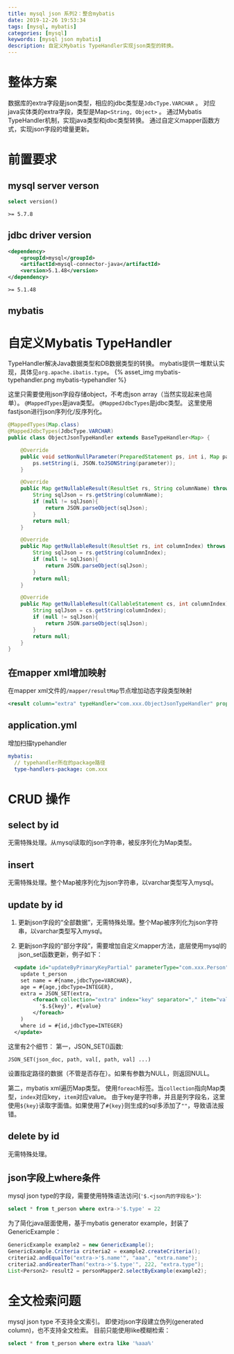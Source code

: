 ```yaml
---
title: mysql json 系列2：整合mybatis
date: 2019-12-26 19:53:34
tags: [mysql, mybatis]
categories: [mysql]
keywords: [mysql json mybatis]
description: 自定义Mybatis TypeHandler实现json类型的转换。
---
```


# 整体方案

数据库的extra字段是json类型，相应的jdbc类型是`JdbcType.VARCHAR` 。 
对应java实体类的extra字段，类型是Map`<String, Object>` 。 
通过Mybatis TypeHandler机制，实现java类型和jdbc类型转换。 
通过自定义mapper函数方式，实现json字段的增量更新。

<!-- more -->

# 前置要求

## mysql server verson

```sql
select version()
```
`>= 5.7.8`

## jdbc driver version

```xml
<dependency>
    <groupId>mysql</groupId>
    <artifactId>mysql-connector-java</artifactId>
    <version>5.1.48</version>
</dependency>
```
`>= 5.1.48`

## mybatis 

# 自定义Mybatis TypeHandler

TypeHandler解决Java数据类型和DB数据类型的转换。
mybatis提供一堆默认实现，具体见`org.apache.ibatis.type`。
{% asset_img mybatis-typehandler.png mybatis-typehandler %}

这里只需要使用json字段存储object，不考虑json array（当然实现起来也简单）。
`@MappedTypes`是java类型。
`@MappedJdbcTypes`是jdbc类型。
这里使用fastjson进行json序列化/反序列化。
```java
@MappedTypes(Map.class)
@MappedJdbcTypes(JdbcType.VARCHAR)
public class ObjectJsonTypeHandler extends BaseTypeHandler<Map> {

    @Override
    public void setNonNullParameter(PreparedStatement ps, int i, Map parameter, JdbcType jdbcType) throws SQLException {
        ps.setString(i, JSON.toJSONString(parameter));
    }

    @Override
    public Map getNullableResult(ResultSet rs, String columnName) throws SQLException {
        String sqlJson = rs.getString(columnName);
        if (null != sqlJson){
            return JSON.parseObject(sqlJson);
        }
        return null;
    }

    @Override
    public Map getNullableResult(ResultSet rs, int columnIndex) throws SQLException {
        String sqlJson = rs.getString(columnIndex);
        if (null != sqlJson){
            return JSON.parseObject(sqlJson);
        }
        return null;
    }

    @Override
    public Map getNullableResult(CallableStatement cs, int columnIndex) throws SQLException {
        String sqlJson = cs.getString(columnIndex);
        if (null != sqlJson){
            return JSON.parseObject(sqlJson);
        }
        return null;
    }
}
```

## 在mapper xml增加映射

在mapper xml文件的`/mapper/resultMap`节点增加动态字段类型映射
```xml
<result column="extra" typeHandler="com.xxx.ObjectJsonTypeHandler" property="extra" />
```

## application.yml

增加扫描typehandler
```yml
mybatis:
  // typehandler所在的package路径
  type-handlers-package: com.xxx
```

# CRUD 操作

## select by id

无需特殊处理。从mysql读取的json字符串，被反序列化为Map类型。

## insert 

无需特殊处理。整个Map被序列化为json字符串，以varchar类型写入mysql。

## update by id

1. 更新json字段的“全部数据”，无需特殊处理。整个Map被序列化为json字符串，以varchar类型写入mysql。

2. 更新json字段的“部分字段”，需要增加自定义mapper方法，底层使用mysql的json_set函数更新，例子如下：

```xml
  <update id="updateByPrimaryKeyPartial" parameterType="com.xxx.Person">
    update t_person
    set name = #{name,jdbcType=VARCHAR},
    age = #{age,jdbcType=INTEGER},
    extra = JSON_SET(extra,
        <foreach collection="extra" index="key" separator="," item="value">
          '$.${key}', #{value}
        </foreach>
    )
    where id = #{id,jdbcType=INTEGER}
  </update>
```

这里有2个细节：
第一，JSON_SET()函数:
```
JSON_SET(json_doc, path, val[, path, val] ...)
```
设置指定路径的数据（不管是否存在）。如果有参数为NULL，则返回NULL。

第二，mybatis xml遍历Map类型。
使用`foreach`标签。当`collection`指向Map类型，`index`对应key，`item`对应value。
由于key是字符串，并且是列字段名，这里使用`${key}`读取字面值。如果使用了`#{key}`则生成的sql多添加了`""`，导致语法报错。

## delete by id

无需特殊处理。

## json字段上where条件

mysql json type的字段，需要使用特殊语法访问(`'$.<json内的字段名>'`):
```sql
select * from t_person where extra->'$.type' = 22
```

为了简化java层面使用，基于mybatis generator example，封装了GenericExample：
```java
GenericExample example2 = new GenericExample();
GenericExample.Criteria criteria2 = example2.createCriteria();
criteria2.andEqualTo("extra->'$.name'", "aaa", "extra.name");
criteria2.andGreaterThan("extra->'$.type'", 222, "extra.type");
List<Person2> result2 = personMapper2.selectByExample(example2);
```

# 全文检索问题

mysql json type 不支持全文索引。
即使对json字段建立伪列(generated column)，也不支持全文检索。
目前只能使用like模糊检索：
```sql
select * from t_person where extra like '%aaa%'
```


